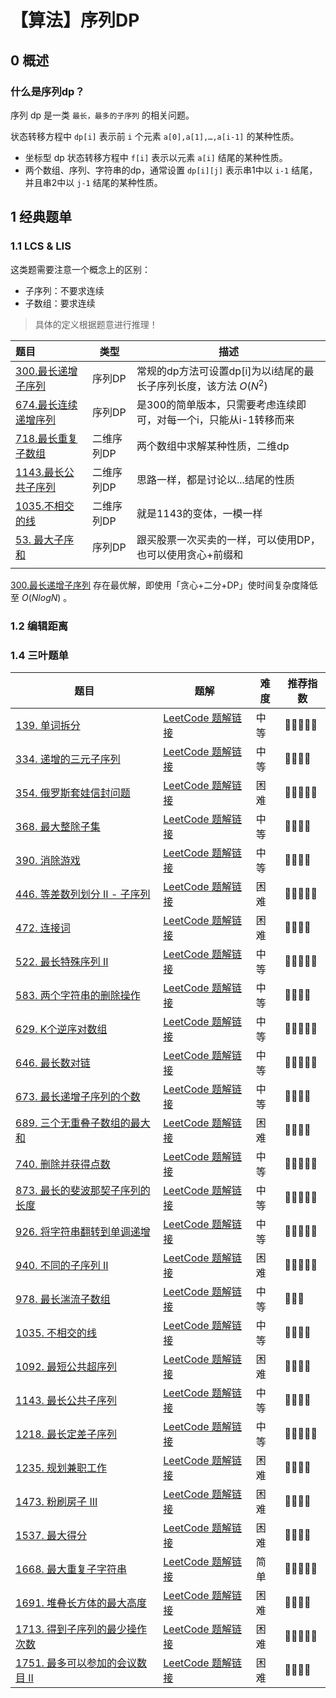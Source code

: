 # 【算法】序列DP

## 0 概述

### 什么是序列dp？

序列 dp 是一类 `最长，最多的子序列` 的相关问题。

状态转移方程中 `dp[i]` 表示前 `i` 个元素 `a[0],a[1],…,a[i-1]` 的某种性质。

- 坐标型 dp 状态转移方程中 `f[i]` 表示以元素 `a[i]` 结尾的某种性质。
- 两个数组、序列、字符串的dp，通常设置 `dp[i][j]` 表示串1中以 `i-1` 结尾，并且串2中以 `j-1` 结尾的某种性质。 

## 1 经典题单

### 1.1 LCS & LIS

这类题需要注意一个概念上的区别：

- 子序列：不要求连续
- 子数组：要求连续

> 具体的定义根据题意进行推理！

| 题目                                                         | 类型       | 描述                                                         |
| :----------------------------------------------------------- | ---------- | ------------------------------------------------------------ |
| [300.最长递增子序列](https://leetcode.cn/problems/longest-increasing-subsequence/description/) | 序列DP     | 常规的dp方法可设置dp[i]为以i结尾的最长子序列长度，该方法 $O(N^2)$ |
| [674.最长连续递增序列](https://leetcode.cn/problems/longest-continuous-increasing-subsequence/) | 序列DP     | 是300的简单版本，只需要考虑连续即可，对每一个i，只能从i-1转移而来 |
| [718.最长重复子数组](https://leetcode.cn/problems/maximum-length-of-repeated-subarray/) | 二维序列DP | 两个数组中求解某种性质，二维dp                               |
| [1143.最长公共子序列](https://leetcode.cn/problems/longest-common-subsequence/) | 二维序列DP | 思路一样，都是讨论以...结尾的性质                            |
| [1035.不相交的线](https://leetcode.cn/problems/uncrossed-lines/) | 二维序列DP | 就是1143的变体，一模一样                                     |
| [53. 最大子序和](https://leetcode.cn/problems/maximum-subarray/description/) | 序列DP     | 跟买股票一次买卖的一样，可以使用DP，也可以使用贪心+前缀和    |
|                                                              |            |                                                              |

[300.最长递增子序列](https://leetcode.cn/problems/longest-increasing-subsequence/description/) 存在最优解，即使用「贪心+二分+DP」使时间复杂度降低至 $O(NlogN)$ 。



### 1.2 编辑距离





### 1.4 三叶题单

| 题目                                                         | 题解                                                         | 难度 | 推荐指数 |
| ------------------------------------------------------------ | ------------------------------------------------------------ | ---- | -------- |
| [139. 单词拆分](https://leetcode.cn/problems/word-break/)    | [LeetCode 题解链接](https://leetcode.cn/problems/word-break/solution/by-ac_oier-gh00/) | 中等 | 🤩🤩🤩🤩🤩    |
| [334. 递增的三元子序列](https://leetcode-cn.com/problems/increasing-triplet-subsequence/) | [LeetCode 题解链接](https://leetcode-cn.com/problems/increasing-triplet-subsequence/solution/gong-shui-san-xie-zui-chang-shang-sheng-xa08h/) | 中等 | 🤩🤩🤩🤩     |
| [354. 俄罗斯套娃信封问题](https://leetcode-cn.com/problems/russian-doll-envelopes/) | [LeetCode 题解链接](https://leetcode-cn.com/problems/russian-doll-envelopes/solution/zui-chang-shang-sheng-zi-xu-lie-bian-xin-6s8d/) | 困难 | 🤩🤩🤩🤩🤩    |
| [368. 最大整除子集](https://leetcode-cn.com/problems/largest-divisible-subset/) | [LeetCode 题解链接](https://leetcode-cn.com/problems/largest-divisible-subset/solution/gong-shui-san-xie-noxiang-xin-ke-xue-xi-0a3jc/) | 中等 | 🤩🤩🤩🤩     |
| [390. 消除游戏](https://leetcode-cn.com/problems/elimination-game/) | [LeetCode 题解链接](https://leetcode-cn.com/problems/elimination-game/solution/gong-shui-san-xie-yue-se-fu-huan-yun-yon-x60m/) | 中等 | 🤩🤩🤩🤩     |
| [446. 等差数列划分 II - 子序列](https://leetcode-cn.com/problems/arithmetic-slices-ii-subsequence/) | [LeetCode 题解链接](https://leetcode-cn.com/problems/arithmetic-slices-ii-subsequence/solution/gong-shui-san-xie-xiang-jie-ru-he-fen-xi-ykvk/) | 困难 | 🤩🤩🤩🤩🤩    |
| [472. 连接词](https://leetcode-cn.com/problems/concatenated-words/) | [LeetCode 题解链接](https://leetcode-cn.com/problems/concatenated-words/solution/gong-shui-san-xie-xu-lie-dpzi-fu-chuan-h-p7no/) | 困难 | 🤩🤩🤩🤩     |
| [522. 最长特殊序列 II](https://leetcode.cn/problems/longest-uncommon-subsequence-ii/) | [LeetCode 题解链接](https://leetcode.cn/problems/longest-uncommon-subsequence-ii/solution/by-ac_oier-vuez/) | 中等 | 🤩🤩🤩🤩🤩    |
| [583. 两个字符串的删除操作](https://leetcode-cn.com/problems/delete-operation-for-two-strings/) | [LeetCode 题解链接](https://leetcode-cn.com/problems/delete-operation-for-two-strings/solution/gong-shui-san-xie-cong-liang-chong-xu-li-wqv7/) | 中等 | 🤩🤩🤩🤩     |
| [629. K个逆序对数组](https://leetcode-cn.com/problems/k-inverse-pairs-array/) | [LeetCode 题解链接](https://leetcode-cn.com/problems/k-inverse-pairs-array/solution/gong-shui-san-xie-yi-dao-xu-lie-dp-zhuan-tm01/) | 中等 | 🤩🤩🤩🤩🤩    |
| [646. 最长数对链](https://leetcode.cn/problems/maximum-length-of-pair-chain/) | [LeetCode 题解链接](https://leetcode.cn/problems/maximum-length-of-pair-chain/solution/by-ac_oier-z91l/) | 中等 | 🤩🤩🤩🤩🤩    |
| [673. 最长递增子序列的个数](https://leetcode-cn.com/problems/number-of-longest-increasing-subsequence/) | [LeetCode 题解链接](https://leetcode-cn.com/problems/number-of-longest-increasing-subsequence/solution/gong-shui-san-xie-lis-de-fang-an-shu-wen-obuz/) | 中等 | 🤩🤩🤩🤩     |
| [689. 三个无重叠子数组的最大和](https://leetcode-cn.com/problems/maximum-sum-of-3-non-overlapping-subarrays/) | [LeetCode 题解链接](https://leetcode-cn.com/problems/maximum-sum-of-3-non-overlapping-subarrays/solution/gong-shui-san-xie-jie-he-qian-zhui-he-de-ancx/) | 困难 | 🤩🤩🤩🤩     |
| [740. 删除并获得点数](https://leetcode-cn.com/problems/delete-and-earn/) | [LeetCode 题解链接](https://leetcode-cn.com/problems/delete-and-earn/solution/gong-shui-san-xie-zhuan-huan-wei-xu-lie-6c9t0/) | 中等 | 🤩🤩🤩🤩🤩    |
| [873. 最长的斐波那契子序列的长度](https://leetcode.cn/problems/length-of-longest-fibonacci-subsequence/) | [LeetCode 题解链接](https://leetcode.cn/problems/length-of-longest-fibonacci-subsequence/solution/by-ac_oier-beo2/) | 中等 | 🤩🤩🤩🤩🤩    |
| [926. 将字符串翻转到单调递增](https://leetcode.cn/problems/flip-string-to-monotone-increasing/) | [LeetCode 题解链接](https://leetcode.cn/problems/flip-string-to-monotone-increasing/solution/by-ac_oier-h0we/) | 中等 | 🤩🤩🤩🤩🤩    |
| [940. 不同的子序列 II](https://leetcode.cn/problems/distinct-subsequences-ii/) | [LeetCode 题解链接](https://leetcode.cn/problems/distinct-subsequences-ii/solution/by-ac_oier-ph94/) | 困难 | 🤩🤩🤩🤩🤩    |
| [978. 最长湍流子数组](https://leetcode-cn.com/problems/longest-turbulent-subarray/) | [LeetCode 题解链接](https://leetcode-cn.com/problems/longest-turbulent-subarray/solution/xiang-jie-dong-tai-gui-hua-ru-he-cai-dp-3spgj/) | 中等 | 🤩🤩🤩      |
| [1035. 不相交的线](https://leetcode-cn.com/problems/uncrossed-lines/) | [LeetCode 题解链接](https://leetcode-cn.com/problems/uncrossed-lines/solution/gong-shui-san-xie-noxiang-xin-ke-xue-xi-bkaas/) | 中等 | 🤩🤩🤩🤩     |
| [1092. 最短公共超序列](https://leetcode.cn/problems/shortest-common-supersequence/) | [LeetCode 题解链接](https://leetcode.cn/problems/shortest-common-supersequence/solution/by-ac_oier-s346/) | 困难 | 🤩🤩🤩🤩     |
| [1143. 最长公共子序列](https://leetcode-cn.com/problems/longest-common-subsequence/) | [LeetCode 题解链接](https://leetcode-cn.com/problems/longest-common-subsequence/solution/gong-shui-san-xie-zui-chang-gong-gong-zi-xq0h/) | 中等 | 🤩🤩🤩🤩     |
| [1218. 最长定差子序列](https://leetcode-cn.com/problems/longest-arithmetic-subsequence-of-given-difference/) | [LeetCode 题解链接](https://leetcode-cn.com/problems/longest-arithmetic-subsequence-of-given-difference/solution/gong-shui-san-xie-jie-he-tan-xin-de-zhua-dj1k/) | 中等 | 🤩🤩🤩🤩🤩    |
| [1235. 规划兼职工作](https://leetcode.cn/problems/maximum-profit-in-job-scheduling/) | [LeetCode 题解链接](https://leetcode.cn/problems/maximum-profit-in-job-scheduling/solution/by-ac_oier-rgup/) | 困难 | 🤩🤩🤩🤩     |
| [1473. 粉刷房子 III](https://leetcode-cn.com/problems/paint-house-iii/) | [LeetCode 题解链接](https://leetcode-cn.com/problems/paint-house-iii/solution/gong-shui-san-xie-san-wei-dong-tai-gui-h-ud7m/) | 困难 | 🤩🤩🤩🤩     |
| [1537. 最大得分](https://leetcode.cn/problems/get-the-maximum-score/) | [LeetCode 题解链接](https://leetcode.cn/problems/get-the-maximum-score/solution/by-ac_oier-ht78/) | 困难 | 🤩🤩🤩🤩     |
| [1668. 最大重复子字符串](https://leetcode.cn/problems/maximum-repeating-substring/) | [LeetCode 题解链接](https://leetcode.cn/problems/maximum-repeating-substring/solution/by-ac_oier-xjhn/) | 简单 | 🤩🤩🤩🤩🤩    |
| [1691. 堆叠长方体的最大高度](https://leetcode.cn/problems/maximum-height-by-stacking-cuboids/) | [LeetCode 题解链接](https://acoier.com/2022/12/10/1691.%20%E5%A0%86%E5%8F%A0%E9%95%BF%E6%96%B9%E4%BD%93%E7%9A%84%E6%9C%80%E5%A4%A7%E9%AB%98%E5%BA%A6%EF%BC%88%E5%9B%B0%E9%9A%BE%EF%BC%89/) | 困难 | 🤩🤩🤩🤩     |
| [1713. 得到子序列的最少操作次数](https://leetcode-cn.com/problems/minimum-operations-to-make-a-subsequence/) | [LeetCode 题解链接](https://leetcode-cn.com/problems/minimum-operations-to-make-a-subsequence/solution/gong-shui-san-xie-noxiang-xin-ke-xue-xi-oj7yu/) | 困难 | 🤩🤩🤩🤩🤩    |
| [1751. 最多可以参加的会议数目 II](https://leetcode-cn.com/problems/maximum-number-of-events-that-can-be-attended-ii/) | [LeetCode 题解链接](https://leetcode-cn.com/problems/maximum-number-of-events-that-can-be-attended-ii/solution/po-su-dp-er-fen-dp-jie-fa-by-ac_oier-88du/) | 困难 | 🤩🤩🤩🤩     |